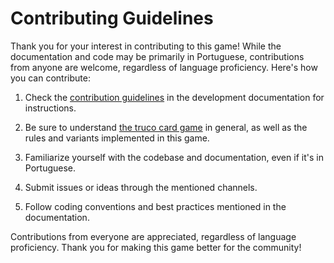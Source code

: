 # Contributing Guidelines

Thank you for your interest in contributing to this game! While the documentation and code may be primarily in Portuguese, contributions from anyone are welcome, regardless of language proficiency. Here's how you can contribute:

1. Check the [contribution guidelines](docs/documentacao-para-desenvolvimento.md#contribuindo) in the development documentation for instructions.

2. Be sure to understand [the truco card game](https://www.pagat.com/put/truco_br.html) in general, as well as the rules and variants implemented in this game.

3. Familiarize yourself with the codebase and documentation, even if it's in Portuguese.

4. Submit issues or ideas through the mentioned channels.

5. Follow coding conventions and best practices mentioned in the documentation.

Contributions from everyone are appreciated, regardless of language proficiency. Thank you for making this game better for the community!
